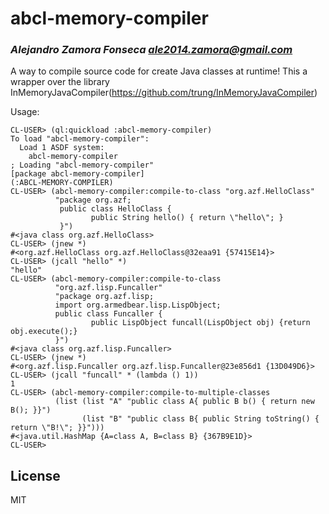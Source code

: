 # abcl-memory-compiler
### _Alejandro Zamora Fonseca <ale2014.zamora@gmail.com>_

A way to compile source code for create Java classes at runtime!
This a wrapper over the library InMemoryJavaCompiler(https://github.com/trung/InMemoryJavaCompiler)

Usage:

```
CL-USER> (ql:quickload :abcl-memory-compiler)
To load "abcl-memory-compiler":
  Load 1 ASDF system:
    abcl-memory-compiler
; Loading "abcl-memory-compiler"
[package abcl-memory-compiler]
(:ABCL-MEMORY-COMPILER)
CL-USER> (abcl-memory-compiler:compile-to-class "org.azf.HelloClass"
          "package org.azf;
           public class HelloClass {
                  public String hello() { return \"hello\"; }
           }")
#<java class org.azf.HelloClass>
CL-USER> (jnew *)
#<org.azf.HelloClass org.azf.HelloClass@32eaa91 {57415E14}>
CL-USER> (jcall "hello" *)
"hello"
CL-USER> (abcl-memory-compiler:compile-to-class
          "org.azf.lisp.Funcaller"
          "package org.azf.lisp;
          import org.armedbear.lisp.LispObject;
          public class Funcaller {
                  public LispObject funcall(LispObject obj) {return obj.execute();}
          }")
#<java class org.azf.lisp.Funcaller>
CL-USER> (jnew *)
#<org.azf.lisp.Funcaller org.azf.lisp.Funcaller@23e856d1 {13D049D6}>
CL-USER> (jcall "funcall" * (lambda () 1))
1
CL-USER> (abcl-memory-compiler:compile-to-multiple-classes
          (list (list "A" "public class A{ public B b() { return new B(); }}")
                (list "B" "public class B{ public String toString() { return \"B!\"; }}")))
#<java.util.HashMap {A=class A, B=class B} {367B9E1D}>
CL-USER>
```


## License

MIT
